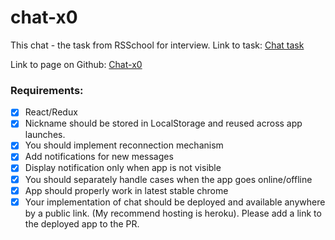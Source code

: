 # chat-x0
This chat - the task from RSSchool for interview.
Link to task: [Chat task](https://github.com/rolling-scopes-school/tasks/blob/2018-Q3/tasks/chat.md)

Link to page on Github: [Chat-x0](https://pashax0.github.io/chat-x0/)

### Requirements:
- [X] React/Redux
- [X] Nickname should be stored in LocalStorage and reused across app launches.
- [X] You should implement reconnection mechanism
- [X] Add notifications for new messages
- [X] Display notification only when app is not visible
- [X] You should separately handle cases when the app goes online/offline
- [X] App should properly work in latest stable chrome
- [X] Your implementation of chat should be deployed and available anywhere by a public link. (My recommend hosting is heroku). Please add a link to the deployed app to the PR.
